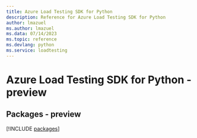 ```yaml
---
title: Azure Load Testing SDK for Python
description: Reference for Azure Load Testing SDK for Python
author: lmazuel
ms.author: lmazuel
ms.data: 07/14/2023
ms.topic: reference
ms.devlang: python
ms.service: loadtesting
---
```

# Azure Load Testing SDK for Python - preview
## Packages - preview
[!INCLUDE [packages](load-testing-index.md)]